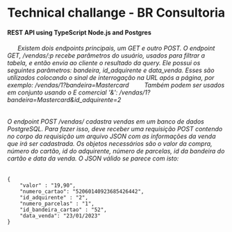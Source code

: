 # Technical challange - BR Consultoria
#### REST API using TypeScript Node.js and Postgres



###### &nbsp;&nbsp;&nbsp;&nbsp;&nbsp;&nbsp;Existem dois endpoints principais, um GET e outro POST. O endpoint GET, /vendas/:p recebe parâmetros do usuário, usados para filtrar a tabela, e então envia ao cliente o resultado da query. Ele possui os seguintes parâmetros: bandeira, id_adquirente e data_venda. Esses são utilizados colocando o sinal de interrogação na URL após a página, por exemplo: /vendas/1?bandeira=Mastercard &nbsp;&nbsp;&nbsp;&nbsp;&nbsp;&nbsp;&nbsp;&nbsp;Também podem ser usados em conjunto usando o E comercial '&': /vendas/1?bandeira=Mastercard&id_adquirente=2
###### O endpoint POST /vendas/ cadastra vendas em um banco de dados PostgreSQL. Para fazer isso, deve receber uma requisição POST contendo no corpo da requisição um arquivo JSON com as informações da venda que irá ser cadastrada. Os objetos necessários são o valor da compra, número do cartão, id do adquirente, número de parcelas, id da bandeira do cartão e data da venda. O JSON válido se parece com isto:
```
{
    "valor" : "19,90",
    "numero_cartao": "52060140923685426442",
    "id_adquirente" : "2",
    "numero_parcelas" : "1",
    "id_bandeira_cartao" : "52",
    "data_venda": "23/01/2023"
}
```
